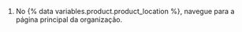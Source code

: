 1. No {% data variables.product.product_location %}, navegue para a página principal da organização.
